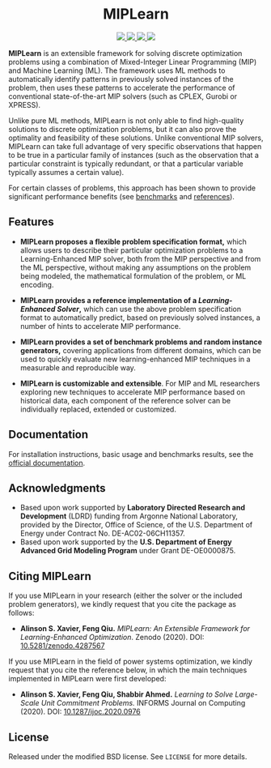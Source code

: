 <h1 align="center">MIPLearn</h1>
<p align="center">
  <a href="https://github.com/ANL-CEEESA/MIPLearn/actions">
    <img src="https://github.com/ANL-CEEESA/MIPLearn/workflows/Test/badge.svg">
  </a>
  <a href="https://doi.org/10.5281/zenodo.4287567">
    <img src="https://zenodo.org/badge/DOI/10.5281/zenodo.4287567.svg">
  </a>
  <a href="https://github.com/ANL-CEEESA/MIPLearn/releases/">
    <img src="https://img.shields.io/github/v/release/ANL-CEEESA/MIPLearn?include_prereleases&label=pre-release">
  </a>
  <a href="https://github.com/ANL-CEEESA/MIPLearn/discussions">
    <img src="https://img.shields.io/badge/GitHub-Discussions-%23fc4ebc" />
  </a>
</p>

**MIPLearn** is an extensible framework for solving discrete optimization problems using a combination of Mixed-Integer Linear Programming (MIP) and Machine Learning (ML). The framework uses ML methods to automatically identify patterns in previously solved instances of the problem, then uses these patterns to accelerate the performance of conventional state-of-the-art MIP solvers (such as CPLEX, Gurobi or XPRESS).

Unlike pure ML methods, MIPLearn is not only able to find high-quality solutions to discrete optimization problems, but it can also prove the optimality and feasibility of these solutions.
Unlike conventional MIP solvers, MIPLearn can take full advantage of very specific observations that happen to be true in a particular family of instances (such as the observation that a particular constraint is typically redundant, or that a particular variable typically assumes a certain value). 

For certain classes of problems, this approach has been shown to provide significant performance benefits (see [benchmarks](https://anl-ceeesa.github.io/MIPLearn/0.1/problems/) and [references](https://anl-ceeesa.github.io/MIPLearn/0.1/about/)).

Features
--------
* **MIPLearn proposes a flexible problem specification format,** which allows users to describe their particular optimization problems to a Learning-Enhanced MIP solver, both from the MIP perspective and from the ML perspective, without making any assumptions on the problem being modeled, the mathematical formulation of the problem, or ML encoding.

* **MIPLearn provides a reference implementation of a *Learning-Enhanced Solver*,** which can use the above problem specification format to automatically predict, based on previously solved instances, a number of hints to accelerate MIP performance. 

* **MIPLearn provides a set of benchmark problems and random instance generators,** covering applications from different domains, which can be used to quickly evaluate new learning-enhanced MIP techniques in a measurable and reproducible way.

* **MIPLearn is customizable and extensible**. For MIP and ML researchers exploring new techniques to accelerate MIP performance based on historical data, each component of the reference solver can be individually replaced, extended or customized.

Documentation
-------------

For installation instructions, basic usage and benchmarks results, see the [official documentation](https://anl-ceeesa.github.io/MIPLearn/).

Acknowledgments
---------------
* Based upon work supported by **Laboratory Directed Research and Development** (LDRD) funding from Argonne National Laboratory, provided by the Director, Office of Science, of the U.S. Department of Energy under Contract No. DE-AC02-06CH11357.
* Based upon work supported by the **U.S. Department of Energy Advanced Grid Modeling Program** under Grant DE-OE0000875.

Citing MIPLearn
---------------

If you use MIPLearn in your research (either the solver or the included problem generators), we kindly request that you cite the package as follows:

* **Alinson S. Xavier, Feng Qiu.** *MIPLearn: An Extensible Framework for Learning-Enhanced Optimization*. Zenodo (2020). DOI: [10.5281/zenodo.4287567](https://doi.org/10.5281/zenodo.4287567)

If you use MIPLearn in the field of power systems optimization, we kindly request that you cite the reference below, in which the main techniques implemented in MIPLearn were first developed:

* **Alinson S. Xavier, Feng Qiu, Shabbir Ahmed.** *Learning to Solve Large-Scale Unit Commitment Problems.* INFORMS Journal on Computing (2020). DOI: [10.1287/ijoc.2020.0976](https://doi.org/10.1287/ijoc.2020.0976)

License
-------

Released under the modified BSD license. See `LICENSE` for more details.

